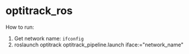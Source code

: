 # optitrack_ros
How to run:
1. Get network name:
`ifconfig`
2. roslaunch optitrack optitrack_pipeline.launch iface:="network_name"
